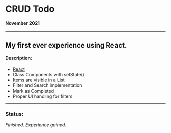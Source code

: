 # CRUD Todo #
#### November 2021 ####
---
## My first ever experience using React. ##
#### Description: ####
- [React](https://reactjs.org/)
- Class Components with setState()
- Items are visible in a List
- Filter and Search implementation
- Mark as Completed
- Proper UI handling for filters

---
### Status: ####
_Finished. Experience gained._